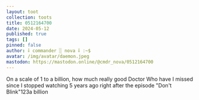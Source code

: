 ```yaml
---
layout: toot
collection: toots
title: 0512164700
date: 2024-05-12
published: true
tags: []
pinned: false
author: ⸸ commander ░ nova ⸸ :~$
avatar: /img/avatar/daemon.jpeg
mastodon: https://mastodon.online/@cmdr_nova/0512164700
---
```


On a scale of 1 to a billion, how much really  good Doctor Who have I missed since I stopped watching 5 years ago right after the episode "Don't Blink"123a billion
